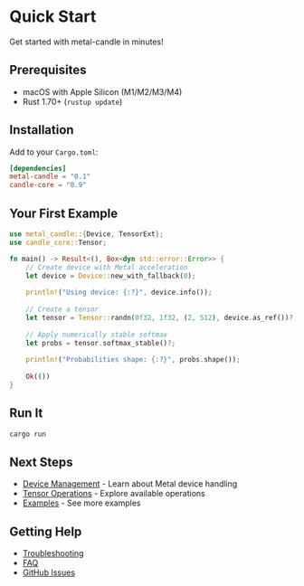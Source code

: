 # Quick Start

Get started with metal-candle in minutes!

## Prerequisites

- macOS with Apple Silicon (M1/M2/M3/M4)
- Rust 1.70+ (`rustup update`)

## Installation

Add to your `Cargo.toml`:

```toml
[dependencies]
metal-candle = "0.1"
candle-core = "0.9"
```

## Your First Example

```rust
use metal_candle::{Device, TensorExt};
use candle_core::Tensor;

fn main() -> Result<(), Box<dyn std::error::Error>> {
    // Create device with Metal acceleration
    let device = Device::new_with_fallback(0);
    
    println!("Using device: {:?}", device.info());
    
    // Create a tensor
    let tensor = Tensor::randn(0f32, 1f32, (2, 512), device.as_ref())?;
    
    // Apply numerically stable softmax
    let probs = tensor.softmax_stable()?;
    
    println!("Probabilities shape: {:?}", probs.shape());
    
    Ok(())
}
```

## Run It

```bash
cargo run
```

## Next Steps

- [Device Management](./guide/devices.md) - Learn about Metal device handling
- [Tensor Operations](./guide/tensors.md) - Explore available operations
- [Examples](https://github.com/GarthDB/metal-candle/tree/main/examples) - See more examples

## Getting Help

- [Troubleshooting](./reference/troubleshooting.md)
- [FAQ](./reference/faq.md)
- [GitHub Issues](https://github.com/GarthDB/metal-candle/issues)
